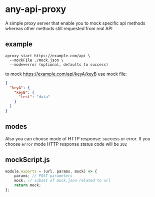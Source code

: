 # any-api-proxy
A simple proxy server that enable you to mock specific api methods
whereas other methods still requested from real API

## example

```
aproxy start https://example.com/api \
  --mockFile ./mock.json \
  --mode=error (optional, defaults to success)              
```

to mock https://example.com/api/keyA/keyB use mock file:
```json
{
  "keyA": {
    "keyB": {
      "test": "data"
    }
  }
}
```

## modes
Also you can choose mode of HTTP response: success or error. If you choose `error` mode HTTP response status code will be `202`

## mockScript.js
```js
module.exports = (url, params, mock) => {
    params; // POST parameters
    mock; // subset of mock.json related to url
    return mock;
};
```